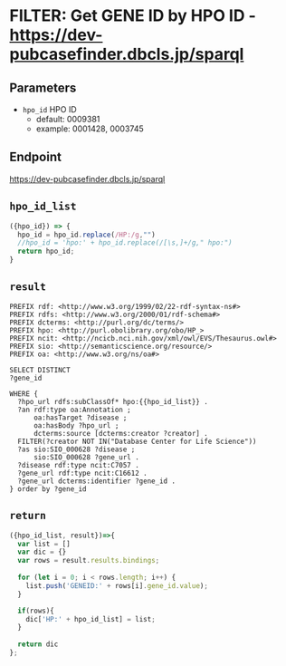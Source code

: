 # FILTER: Get GENE ID by HPO ID - https://dev-pubcasefinder.dbcls.jp/sparql
## Parameters
* `hpo_id` HPO ID
  * default: 0009381
  * example: 0001428, 0003745

## Endpoint
https://dev-pubcasefinder.dbcls.jp/sparql

## `hpo_id_list`
```javascript
({hpo_id}) => {
  hpo_id = hpo_id.replace(/HP:/g,"")
  //hpo_id = 'hpo:' + hpo_id.replace(/[\s,]+/g," hpo:")
  return hpo_id;
}
```

## `result`
```sparql
PREFIX rdf: <http://www.w3.org/1999/02/22-rdf-syntax-ns#>
PREFIX rdfs: <http://www.w3.org/2000/01/rdf-schema#>
PREFIX dcterms: <http://purl.org/dc/terms/>
PREFIX hpo: <http://purl.obolibrary.org/obo/HP_>
PREFIX ncit: <http://ncicb.nci.nih.gov/xml/owl/EVS/Thesaurus.owl#>
PREFIX sio: <http://semanticscience.org/resource/>
PREFIX oa: <http://www.w3.org/ns/oa#>

SELECT DISTINCT
?gene_id

WHERE {
  ?hpo_url rdfs:subClassOf* hpo:{{hpo_id_list}} .
  ?an rdf:type oa:Annotation ;
      oa:hasTarget ?disease ;
      oa:hasBody ?hpo_url ;
      dcterms:source [dcterms:creator ?creator] .
  FILTER(?creator NOT IN("Database Center for Life Science"))
  ?as sio:SIO_000628 ?disease ;
      sio:SIO_000628 ?gene_url .
  ?disease rdf:type ncit:C7057 .
  ?gene_url rdf:type ncit:C16612 .
  ?gene_url dcterms:identifier ?gene_id .
} order by ?gene_id
```

## `return`
```javascript
({hpo_id_list, result})=>{ 
  var list = []
  var dic = {}
  var rows = result.results.bindings;
  
  for (let i = 0; i < rows.length; i++) {
    list.push('GENEID:' + rows[i].gene_id.value);
  }

  if(rows){
    dic['HP:' + hpo_id_list] = list;
  }
  
  return dic
};